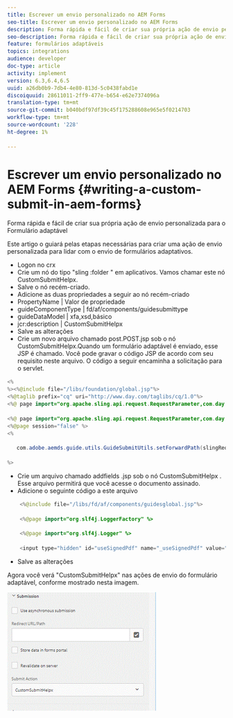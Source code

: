```yaml
---
title: Escrever um envio personalizado no AEM Forms
seo-title: Escrever um envio personalizado no AEM Forms
description: Forma rápida e fácil de criar sua própria ação de envio personalizada para o Formulário adaptável
seo-description: Forma rápida e fácil de criar sua própria ação de envio personalizada para o Formulário adaptável
feature: formulários adaptáveis
topics: integrations
audience: developer
doc-type: article
activity: implement
version: 6.3,6.4,6.5
uuid: a26db0b9-7db4-4e80-813d-5c0438fabd1e
discoiquuid: 28611011-2ff9-477e-b654-e62e7374096a
translation-type: tm+mt
source-git-commit: b040bdf97df39c45f175288608e965e5f0214703
workflow-type: tm+mt
source-wordcount: '228'
ht-degree: 1%

---
```



# Escrever um envio personalizado no AEM Forms {#writing-a-custom-submit-in-aem-forms}

Forma rápida e fácil de criar sua própria ação de envio personalizada para o Formulário adaptável

Este artigo o guiará pelas etapas necessárias para criar uma ação de envio personalizada para lidar com o envio de formulários adaptativos.

* Logon no crx
* Crie um nó do tipo &quot;sling :folder &quot; em aplicativos. Vamos chamar este nó CustomSubmitHelpx.
* Salve o nó recém-criado.
* Adicione as duas propriedades a seguir ao nó recém-criado
* PropertyName       | Valor de propriedade
* guideComponentType | fd/af/components/guidesubmittype
* guideDataModel     | xfa,xsd,básico
* jcr:description   | CustomSubmitHelpx
* Salve as alterações
* Crie um novo arquivo chamado post.POST.jsp sob o nó CustomSubmitHelpx.Quando um formulário adaptável é enviado, esse JSP é chamado. Você pode gravar o código JSP de acordo com seu requisito neste arquivo. O código a seguir encaminha a solicitação para o servlet.

```java
<%
%><%@include file="/libs/foundation/global.jsp"%>
<%@taglib prefix="cq" uri="http://www.day.com/taglibs/cq/1.0"%>
<%@ page import="org.apache.sling.api.request.RequestParameter,com.day.cq.wcm.api.WCMMode,com.adobe.forms.common.submitutils.CustomParameterRequest,com.adobe.aemds.guide.submitutils.*" %>

<%@ page import="org.apache.sling.api.request.RequestParameter,com.day.cq.wcm.api.WCMMode" %>
<%@page session="false" %>
<%

   com.adobe.aemds.guide.utils.GuideSubmitUtils.setForwardPath(slingRequest,"/bin/storeafsubmission",null,null);

%>
```

* Crie um arquivo chamado addfields .jsp sob o nó CustomSubmitHelpx . Esse arquivo permitirá que você acesse o documento assinado.
* Adicione o seguinte código a este arquivo

```java
    <%@include file="/libs/fd/af/components/guidesglobal.jsp"%>

    <%@page import="org.slf4j.LoggerFactory" %>

    <%@page import="org.slf4j.Logger" %>

    <input type="hidden" id="useSignedPdf" name="_useSignedPdf" value=""/>;
```

* Salve as alterações

Agora você verá &quot;CustomSubmitHelpx&quot; nas ações de envio do formulário adaptável, conforme mostrado nesta imagem.

![Formulário adaptável com envio personalizado](assets/capture-2.gif)

